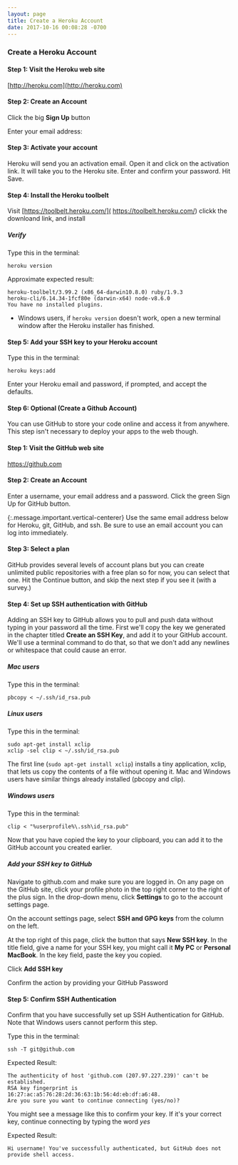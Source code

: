 ```yaml
---
layout: page
title: Create a Heroku Account
date: 2017-10-16 00:08:28 -0700
---
```


### Create a Heroku Account

#### Step 1: Visit the Heroku web site

[http://heroku.com](http://heroku.com)

#### Step 2: Create an Account

Click the big **Sign Up** button

Enter your email address:

#### Step 3: Activate your account

Heroku will send you an activation email. Open it and click on the activation link. It will take you to the Heroku site. Enter and confirm your password. Hit Save.

#### Step 4: Install the Heroku toolbelt

Visit [https://toolbelt.heroku.com/]( https://toolbelt.heroku.com/) clickk the downloand link, and install

##### Verify

Type this in the terminal:

```
heroku version
```

Approximate expected result:

```
heroku-toolbelt/3.99.2 (x86_64-darwin10.8.0) ruby/1.9.3
heroku-cli/6.14.34-1fcf80e (darwin-x64) node-v8.6.0
You have no installed plugins.
```

* Windows users, if `heroku version` doesn't work, open a new terminal window after the Heroku installer has finished.

#### Step 5: Add your SSH key to your Heroku account

Type this in the terminal:

```
heroku keys:add
```

Enter your Heroku email and password, if prompted, and accept the defaults.

#### Step 6: Optional (Create a Github Account)

You can use GitHub to store your code online and access it from anywhere. This step isn't necessary to deploy your apps to the web though.

#### Step 1: Visit the GitHub web site

https://github.com

#### Step 2: Create an Account

Enter a username, your email address and a password. Click the green Sign Up for GitHub button.

{:.message.important.vertical-centerer}
  Use the same email address below for Heroku, git, GitHub, and ssh. Be sure to use an email account you can log into immediately.

#### Step 3: Select a plan
GitHub provides several levels of account plans but you can create unlimited public repositories with a free plan so for now, you can select that one. Hit the Continue button, and skip the next step if you see it (with a survey.)

#### Step 4: Set up SSH authentication with GitHub

Adding an SSH key to GitHub allows you to pull and push data without typing in your password all the time. First we'll copy the key we generated in the chapter titled **Create an SSH Key**, and add it to your GitHub account. We'll use a terminal command to do that, so that we don't add any newlines or whitespace that could cause an error.

##### Mac users

Type this in the terminal:

```
pbcopy < ~/.ssh/id_rsa.pub
```

##### Linux users

Type this in the terminal:

```
sudo apt-get install xclip
xclip -sel clip < ~/.ssh/id_rsa.pub
```

The first line (`sudo apt-get install xclip`) installs a tiny application, xclip, that lets us copy the contents of a file without opening it. Mac and Windows users have similar things already installed (pbcopy and clip).

##### Windows users

Type this in the terminal:

```
clip < "%userprofile%\.ssh\id_rsa.pub"
```

Now that you have copied the key to your clipboard, you can add it to the GitHub account you created earlier.

##### Add your SSH key to GitHub
Navigate to github.com and make sure you are logged in. On any page on the GitHub site, click your profile photo in the top right corner to the right of the plus sign. In the drop-down menu, click **Settings** to go to the account settings page.

On the account settings page, select **SSH and GPG keys** from the column on the left.

At the top right of this page, click the button that says **New SSH key**. In the title field, give a name for your SSH key, you might call it **My PC** or **Personal MacBook**. In the key field, paste the key you copied.

Click **Add SSH key**

Confirm the action by providing your GitHub Password

#### Step 5: Confirm SSH Authentication

Confirm that you have successfully set up SSH Authentication for GitHub. Note that Windows users cannot perform this step.

Type this in the terminal:

```
ssh -T git@github.com
```
Expected Result:

```
The authenticity of host 'github.com (207.97.227.239)' can't be established.
RSA key fingerprint is 16:27:ac:a5:76:28:2d:36:63:1b:56:4d:eb:df:a6:48.
Are you sure you want to continue connecting (yes/no)?
```
You might see a message like this to confirm your key. If it's your correct key, continue connecting by typing the word _yes_

Expected Result:

```
Hi username! You've successfully authenticated, but GitHub does not provide shell access.
```


